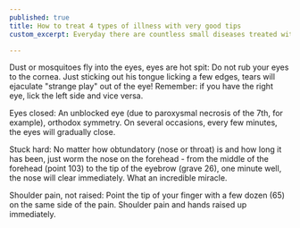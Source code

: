 ```yaml
---
published: true
title: How to treat 4 types of illness with very good tips
custom_excerpt: Everyday there are countless small diseases treated with tips, no need to touch a pill. Please refer to this respected professor for treatment of four types of illness.

---
```


Dust or mosquitoes fly into the eyes, eyes are hot spit:
Do not rub your eyes to the cornea. Just sticking out his tongue licking a few edges, tears will ejaculate "strange play" out of the eye! Remember: if you have the right eye, lick the left side and vice versa.

Eyes closed:
An unblocked eye (due to paroxysmal necrosis of the 7th, for example), orthodox symmetry. On several occasions, every few minutes, the eyes will gradually close.

Stuck hard:
No matter how obtundatory (nose or throat) is and how long it has been, just worm the nose on the forehead - from the middle of the forehead (point 103) to the tip of the eyebrow (grave 26), one minute well, the nose will clear immediately. What an incredible miracle.

Shoulder pain, not raised:
Point the tip of your finger with a few dozen (65) on the same side of the pain. Shoulder pain and hands raised up immediately.